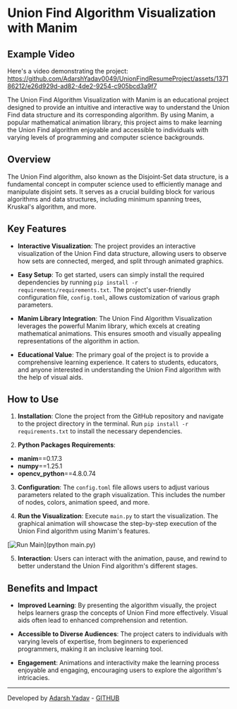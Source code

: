 # Union Find Algorithm Visualization with Manim

## Example Video

Here's a video demonstrating the project:
https://github.com/AdarshYadav0049/UnionFindResumeProject/assets/137186212/e26d929d-ad82-4de2-9254-c905bcd3a9f7



The Union Find Algorithm Visualization with Manim is an educational project designed to provide an intuitive and interactive way to understand the Union Find data structure and its corresponding algorithm. By using Manim, a popular mathematical animation library, this project aims to make learning the Union Find algorithm enjoyable and accessible to individuals with varying levels of programming and computer science backgrounds.

## Overview

The Union Find algorithm, also known as the Disjoint-Set data structure, is a fundamental concept in computer science used to efficiently manage and manipulate disjoint sets. It serves as a crucial building block for various algorithms and data structures, including minimum spanning trees, Kruskal's algorithm, and more.

## Key Features

- **Interactive Visualization**: The project provides an interactive visualization of the Union Find data structure, allowing users to observe how sets are connected, merged, and split through animated graphics.

- **Easy Setup**: To get started, users can simply install the required dependencies by running `pip install -r requirements/requirements.txt`. The project's user-friendly configuration file, `config.toml`, allows customization of various graph parameters.

- **Manim Library Integration**: The Union Find Algorithm Visualization leverages the powerful Manim library, which excels at creating mathematical animations. This ensures smooth and visually appealing representations of the algorithm in action.

- **Educational Value**: The primary goal of the project is to provide a comprehensive learning experience. It caters to students, educators, and anyone interested in understanding the Union Find algorithm with the help of visual aids.

## How to Use

1. **Installation**: Clone the project from the GitHub repository and navigate to the project directory in the terminal. Run `pip install -r requirements.txt` to install the necessary dependencies.

2. **Python Packages Requirements**:
- **manim**==0.17.3
- **numpy**==1.25.1
- **opencv_python**==4.8.0.74

3. **Configuration**: The `config.toml` file allows users to adjust various parameters related to the graph visualization. This includes the number of nodes, colors, animation speed, and more.

4. **Run the Visualization**: Execute `main.py` to start the visualization. The graphical animation will showcase the step-by-step execution of the Union Find algorithm using Manim's features.

[![Run Main](https://img.shields.io/badge/Run-Main-blue?style=for-the-badge&logo=python)](python main.py)

5. **Interaction**: Users can interact with the animation, pause, and rewind to better understand the Union Find algorithm's different stages.

## Benefits and Impact

- **Improved Learning**: By presenting the algorithm visually, the project helps learners grasp the concepts of Union Find more effectively. Visual aids often lead to enhanced comprehension and retention.

- **Accessible to Diverse Audiences**: The project caters to individuals with varying levels of expertise, from beginners to experienced programmers, making it an inclusive learning tool.

- **Engagement**: Animations and interactivity make the learning process enjoyable and engaging, encouraging users to explore the algorithm's intricacies.

---
Developed by [Adarsh Yadav](https://www.linkedin.com/in/adarsh-yadav-b35a06263/) - [GITHUB](https://github.com/AdarshYadav0049)
